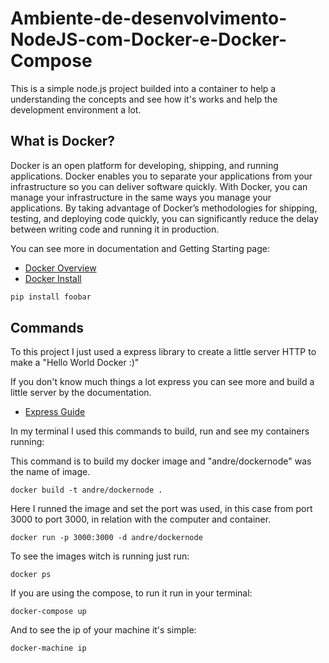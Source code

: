 # Ambiente-de-desenvolvimento-NodeJS-com-Docker-e-Docker-Compose

This is a simple node.js project builded into a container to help a understanding the concepts and see how it's works and help the development environment a lot.

## What is Docker?

Docker is an open platform for developing, shipping, and running applications. Docker enables you to separate your applications from your infrastructure so you can deliver software quickly. With Docker, you can manage your infrastructure in the same ways you manage your applications. By taking advantage of Docker’s methodologies for shipping, testing, and deploying code quickly, you can significantly reduce the delay between writing code and running it in production.

You can see more in documentation and Getting Starting page:

- [Docker Overview](https://docs.docker.com/engine/docker-overview/)
- [Docker Install](https://docs.docker.com/install/)

```bash
pip install foobar
```

## Commands

To this project I just used a express library to create a little server HTTP to make a "Hello World Docker :)"

If you don't know much things a lot express you can see more and build a little server by the documentation.

- [Express Guide](https://expressjs.com/en/guide/routing.html)

In my terminal I used this commands to build, run and see my containers running:

This command is to build my docker image and "andre/dockernode" was the name of image.

```
docker build -t andre/dockernode .
```
Here I runned the image and set the port was used, in this case from port 3000 to port 3000, in relation with the computer and container.

```
docker run -p 3000:3000 -d andre/dockernode
```

To see the images witch is running just run:

```
docker ps
```

If you are using the compose, to run it run in your terminal:

```
docker-compose up
```

And to see the ip of your machine it's simple:

```
docker-machine ip
```
